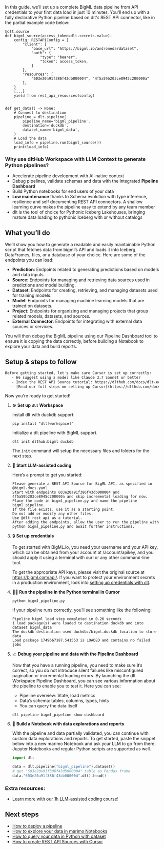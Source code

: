 In this guide, we'll set up a complete BigML data pipeline from API credentials to your first data load in just 10 minutes. You'll end up with a fully declarative Python pipeline based on dlt's REST API connector, like in the partial example code below:

```python-outcome
@dlt.source
def bigml_source(access_token=dlt.secrets.value):
    config: RESTAPIConfig = {
        "client": {
            "base_url": "https://bigml.io/andromeda/dataset",
            "auth": {
                "type": "bearer",
                "token": access_token,
            }
        },
        "resources": [
            "603e20a91f386f43db000004", "4f5a59b203ce8945c200000a"
        ],
    }
    [...]
    yield from rest_api_resources(config)


def get_data() -> None:
    # Connect to destination
    pipeline = dlt.pipeline(
        pipeline_name='bigml_pipeline',
        destination='duckdb',
        dataset_name='bigml_data', 
    )
    # Load the data
    load_info = pipeline.run(bigml_source())
    print(load_info) 
```

### Why use dltHub Workspace with LLM Context to generate Python pipelines?

- Accelerate pipeline development with AI-native context
- Debug pipelines, validate schemas and data with the integrated **Pipeline Dashboard**
- Build Python notebooks for end users of your data
- **Low maintenance** thanks to Schema evolution with type inference, resilience and self documenting REST API connectors. A shallow learning curve makes the pipeline easy to extend by any team member
- dlt is the tool of choice for Pythonic Iceberg Lakehouses, bringing mature data loading to pythonic Iceberg with or without catalogs

## What you’ll do

We’ll show you how to generate a readable and easily maintainable Python script that fetches data from bigml’s API and loads it into Iceberg, DataFrames, files, or a database of your choice. Here are some of the endpoints you can load:

- **Prediction**: Endpoints related to generating predictions based on models and data inputs.
- **Source**: Endpoints for managing and retrieving data sources used in predictions and model building.
- **Dataset**: Endpoints for creating, retrieving, and managing datasets used for training models.
- **Model**: Endpoints for managing machine learning models that are trained on datasets.
- **Project**: Endpoints for organizing and managing projects that group related models, datasets, and sources.
- **External Connector**: Endpoints for integrating with external data sources or services.

You will then debug the BigML pipeline using our Pipeline Dashboard tool to ensure it is copying the data correctly, before building a Notebook to explore your data and build reports.

## Setup & steps to follow

```default
Before getting started, let's make sure Cursor is set up correctly:
   - We suggest using a model like Claude 3.7 Sonnet or better
   - Index the REST API Source tutorial: https://dlthub.com/docs/dlt-ecosystem/verified-sources/rest_api/ and add it to context as **@dlt rest api**
   - [Read our full steps on setting up Cursor](https://dlthub.com/docs/dlt-ecosystem/llm-tooling/cursor-restapi#23-configuring-cursor-with-documentation)
```

Now you're ready to get started!

1. ⚙️ **Set up `dlt` Workspace**
    
    Install dlt with duckdb support:
    ```shell
    pip install "dlt[workspace]"
    ```

    Initialize a dlt pipeline with BigML support.
    ```shell
    dlt init dlthub:bigml duckdb
    ```

    The `init` command will setup the necessary files and folders for the next step.
    
2. 🤠 **Start LLM-assisted coding**
    
    Here’s a prompt to get you started:
    
    ```prompt
    Please generate a REST API Source for BigML API, as specified in @bigml-docs.yaml 
    Start with endpoints 603e20a91f386f43db000004 and 4f5a59b203ce8945c200000a and skip incremental loading for now. 
    Place the code in bigml_pipeline.py and name the pipeline bigml_pipeline. 
    If the file exists, use it as a starting point. 
    Do not add or modify any other files. 
    Use @dlt rest api as a tutorial. 
    After adding the endpoints, allow the user to run the pipeline with python bigml_pipeline.py and await further instructions.
    ```

    
3. 🔒 **Set up credentials** 
    
    To get started with BigML.io, you need your username and your API key, which can be obtained from your account at /account/apikey, and you should apply it using a terminal with curl or any other command-line tool.
    
    To get the appropriate API keys, please visit the original source at https://bigml.com/api/.
    If you want to protect your environment secrets in a production environment, look into [setting up credentials with dlt](https://dlthub.com/docs/walkthroughs/add_credentials).
    
4. 🏃‍♀️ **Run the pipeline in the Python terminal in Cursor**
    
    ```shell
    python bigml_pipeline.py
    ```
    
    If your pipeline runs correctly, you’ll see something like the following:
    
    ```shell
    Pipeline bigml load step completed in 0.26 seconds
    1 load package(s) were loaded to destination duckdb and into dataset bigml_data
    The duckdb destination used duckdb:/bigml.duckdb location to store data
    Load package 1749667187.541553 is LOADED and contains no failed jobs
    ```
    
5. 📈 **Debug your pipeline and data with the Pipeline Dashboard**

    Now that you have a running pipeline, you need to make sure it’s correct, so you do not introduce silent failures like misconfigured pagination or incremental loading errors. By launching the dlt Workspace Pipeline Dashboard, you can see various information about the pipeline to enable you to test it. Here you can see:
    - Pipeline overview: State, load metrics
    - Data’s schema: tables, columns, types, hints
    - You can query the data itself
    
    ```shell
    dlt pipeline bigml_pipeline show dashboard
    ```
    
6. 🐍 **Build a Notebook with data explorations and reports**

    With the pipeline and data partially validated, you can continue with custom data explorations and reports. To get started, paste the snippet below into a new marimo Notebook and ask your LLM to go from there. Jupyter Notebooks and regular Python scripts are supported as well.

    
    ```python
    import dlt

   data = dlt.pipeline("bigml_pipeline").dataset()
   # get "603e20a91f386f43db000004" table as Pandas frame
   data."603e20a91f386f43db000004".df().head()
    ```

### Extra resources:

- [Learn more with our 1h LLM-assisted coding course!](https://www.youtube.com/watch?v=GGid70rnJuM)

## Next steps

- [How to deploy a pipeline](https://dlthub.com/docs/walkthroughs/deploy-a-pipeline)
- [How to explore your data in marimo Notebooks](https://dlthub.com/docs/general-usage/dataset-access/marimo)
- [How to query your data in Python with dataset](https://dlthub.com/docs/general-usage/dataset-access/dataset)
- [How to create REST API Sources with Cursor](https://dlthub.com/docs/dlt-ecosystem/llm-tooling/cursor-restapi)
